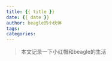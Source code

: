 ```yaml
---
title: {{ title }}
date: {{ date }}
author: beagle的小伙伴
tags:
categories:
---
```

> 本文记录一下小红帽和beagle的生活

<!-- more -->
<!-- toc -->


